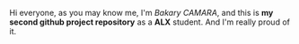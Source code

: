 Hi everyone, as you may know me, I'm *Bakary CAMARA*, and this is **my second github project repository** as a **ALX** student. And I'm really proud of it.